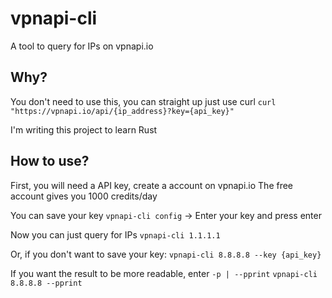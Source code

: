 # vpnapi-cli
A tool to query for IPs on vpnapi.io


## Why?
You don't need to use this, you can straight up just use curl
`curl "https://vpnapi.io/api/{ip_address}?key={api_key}"`

I'm writing this project to learn Rust


## How to use?
First, you will need a API key, create a account on vpnapi.io
The free account gives you 1000 credits/day

You can save your key
`vpnapi-cli config` -> Enter your key and press enter

Now you can just query for IPs
`vpnapi-cli 1.1.1.1`

Or, if you don't want to save your key:
`vpnapi-cli 8.8.8.8 --key {api_key}`

If you want the result to be more readable, enter `-p | --pprint`
`vpnapi-cli 8.8.8.8 --pprint`